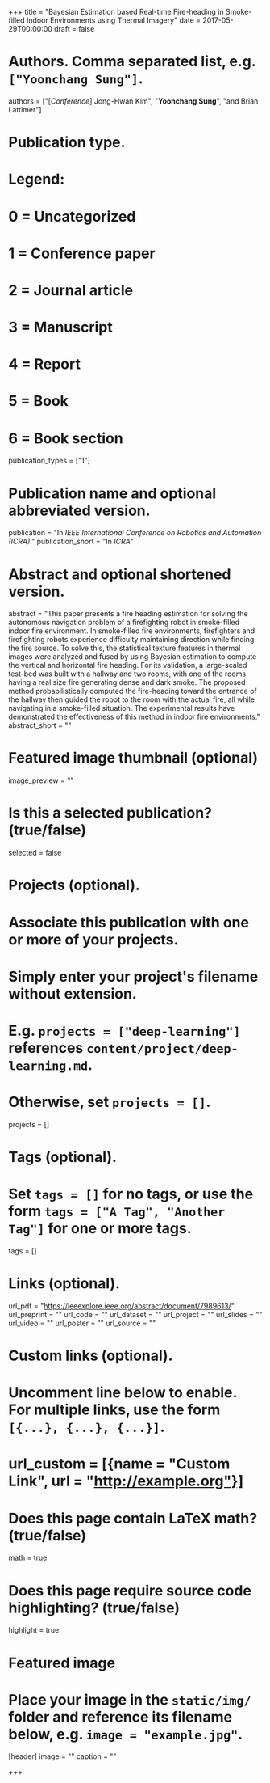 +++
title = "Bayesian Estimation based Real-time Fire-heading in Smoke-filled Indoor Environments using Thermal Imagery"
date = 2017-05-29T00:00:00
draft = false

# Authors. Comma separated list, e.g. `["Yoonchang Sung"]`.
authors = ["[*Conference*] Jong-Hwan Kim", "**Yoonchang Sung**", "and Brian Lattimer"]

# Publication type.
# Legend:
# 0 = Uncategorized
# 1 = Conference paper
# 2 = Journal article
# 3 = Manuscript
# 4 = Report
# 5 = Book
# 6 = Book section
publication_types = ["1"]

# Publication name and optional abbreviated version.
publication = "In *IEEE International Conference on Robotics and Automation (ICRA)*."
publication_short = "In *ICRA*"

# Abstract and optional shortened version.
abstract = "This paper presents a fire heading estimation for solving the autonomous navigation problem of a firefighting robot in smoke-filled indoor fire environment. In smoke-filled fire environments, firefighters and firefighting robots experience difficulty maintaining direction while finding the fire source. To solve this, the statistical texture features in thermal images were analyzed and fused by using Bayesian estimation to compute the vertical and horizontal fire heading. For its validation, a large-scaled test-bed was built with a hallway and two rooms, with one of the rooms having a real size fire generating dense and dark smoke. The proposed method probabilistically computed the fire-heading toward the entrance of the hallway then guided the robot to the room with the actual fire, all while navigating in a smoke-filled situation. The experimental results have demonstrated the effectiveness of this method in indoor fire environments."
abstract_short = ""

# Featured image thumbnail (optional)
image_preview = ""

# Is this a selected publication? (true/false)
selected = false

# Projects (optional).
#   Associate this publication with one or more of your projects.
#   Simply enter your project's filename without extension.
#   E.g. `projects = ["deep-learning"]` references `content/project/deep-learning.md`.
#   Otherwise, set `projects = []`.
projects = []

# Tags (optional).
#   Set `tags = []` for no tags, or use the form `tags = ["A Tag", "Another Tag"]` for one or more tags.
tags = []

# Links (optional).
url_pdf = "https://ieeexplore.ieee.org/abstract/document/7989613/"
url_preprint = ""
url_code = ""
url_dataset = ""
url_project = ""
url_slides = ""
url_video = ""
url_poster = ""
url_source = ""

# Custom links (optional).
#   Uncomment line below to enable. For multiple links, use the form `[{...}, {...}, {...}]`.
# url_custom = [{name = "Custom Link", url = "http://example.org"}]

# Does this page contain LaTeX math? (true/false)
math = true

# Does this page require source code highlighting? (true/false)
highlight = true

# Featured image
# Place your image in the `static/img/` folder and reference its filename below, e.g. `image = "example.jpg"`.
[header]
image = ""
caption = ""

+++
